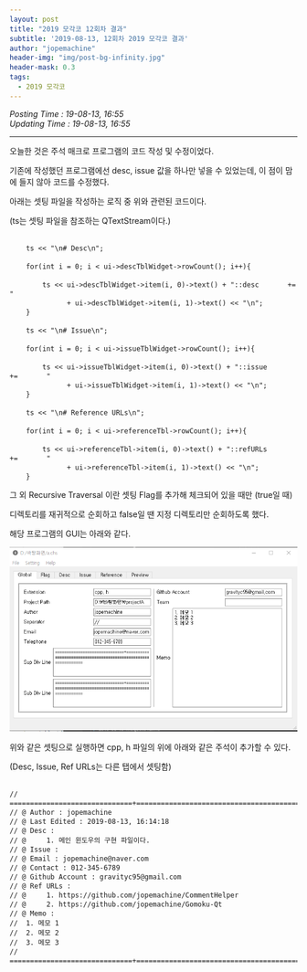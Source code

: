 ```yaml
---
layout: post
title: "2019 모각코 12회차 결과"
subtitle: '2019-08-13, 12회차 2019 모각코 결과'
author: "jopemachine"
header-img: "img/post-bg-infinity.jpg"
header-mask: 0.3
tags:
  - 2019 모각코
---
```


<i>Posting Time : 19-08-13, 16:55</i><br>
<i>Updating Time : 19-08-13, 16:55</i><br>

---

오늘한 것은 주석 매크로 프로그램의 코드 작성 및 수정이었다.

기존에 작성했던 프로그램에선 desc, issue 값을 하나만 넣을 수 있었는데, 이 점이 맘에 들지 않아 코드를 수정했다.

아래는 셋팅 파일을 작성하는 로직 중 위와 관련된 코드이다.

(ts는 셋팅 파일을 참조하는 QTextStream이다.)

~~~

    ts << "\n# Desc\n";

    for(int i = 0; i < ui->descTblWidget->rowCount(); i++){

        ts << ui->descTblWidget->item(i, 0)->text() + "::desc       +=       "
              + ui->descTblWidget->item(i, 1)->text() << "\n";
    }

    ts << "\n# Issue\n";

    for(int i = 0; i < ui->issueTblWidget->rowCount(); i++){

        ts << ui->issueTblWidget->item(i, 0)->text() + "::issue       +=       "
              + ui->issueTblWidget->item(i, 1)->text() << "\n";
    }

    ts << "\n# Reference URLs\n";

    for(int i = 0; i < ui->referenceTbl->rowCount(); i++){

        ts << ui->referenceTbl->item(i, 0)->text() + "::refURLs       +=       "
              + ui->referenceTbl->item(i, 1)->text() << "\n";
    }

~~~

그 외 Recursive Traversal 이란 셋팅 Flag를 추가해 체크되어 있을 때만 (true일 때)

디렉토리를 재귀적으로 순회하고 false일 땐 지정 디렉토리만 순회하도록 했다.

해당 프로그램의 GUI는 아래와 같다.

![](/img/posts/2019-08-13-Mogacko12_Result/ScreenClip.png)

위와 같은 셋팅으로 실행하면 cpp, h 파일의 위에 아래와 같은 주석이 추가할 수 있다.

(Desc, Issue, Ref URLs는 다른 탭에서 셋팅함)

~~~

// ==============================+===============================================================
// @ Author : jopemachine
// @ Last Edited : 2019-08-13, 16:14:18
// @ Desc : 
// @     1. 메인 윈도우의 구현 파일이다.
// @ Issue : 
// @ Email : jopemachine@naver.com
// @ Contact : 012-345-6789
// @ Github Account : gravityc95@gmail.com
// @ Ref URLs : 
// @     1. https://github.com/jopemachine/CommentHelper
// @     2. https://github.com/jopemachine/Gomoku-Qt
// @ Memo : 
//  1. 메모 1
//  2. 메모 2
//  3. 메모 3
// ==============================+===============================================================

~~~


